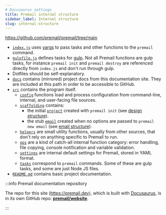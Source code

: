 ```yaml
---
# Docusaurus settings
title: Premail internal structure
sidebar_label: Internal structure
slug: internal-structure
---
```


<https://github.com/premail/premail/tree/main>

- [`index.js`](https://github.com/premail/premail/blob/main/index.js) uses
  [yargs](https://yargs.js.org) to pass tasks and other functions to the
  `premail` command.
- [`gulpfile.js`](https://github.com/premail/premail/blob/main/gulpfile.js)
  defines tasks for [gulp](https://gulpjs.com/). Not all Premail functions are
  gulp tasks, for instance `premail init` and `premail destroy` are referenced
  directly from `index.js` and don't run through gulp.
- Dotfiles should be self-explanatory.
- [`docs`](https://github.com/premail/premail/tree/main/docs) contains
  (mirrored) project docs from this documentation site. They are included at
  this path in order to be accessible to GitHub.
- [`src`](https://github.com/premail/premail/blob/main/src) contains the program
  itself.
  - [`config`](https://github.com/premail/premail/blob/main/src/config)
    functions load and process configuration from command-line, internal, and
    user-facing file sources.
  - [`scaffolding`](https://github.com/premail/premail/blob/main/src/scaffolding)
    contains:
    - the initial
      [`project`](https://github.com/premail/premail/tree/main/src/scaffolding/project)
      created with `premail init` (see
      [design structure](/docs/overview/usage/explore-design-structure/)).
    - the stub
      [`email`](https://github.com/premail/premail/tree/main/src/scaffolding/email)
      created when no options are passed to `premail new email` (see
      [email structure](http://localhost:3000/docs/overview/usage/explore-email-structure)).
  - [`helpers`](https://github.com/premail/premail/blob/main/src/helpers) are
    small utility functions, usually from other sources, that don't rely on
    anything specific to Premail to run.
  - [`ops`](https://github.com/premail/premail/blob/main/src/ops) are a kind of
    catch-all internal function category: error handling, file copying, console
    notification and variable validation.
  - [`settings`](https://github.com/premail/premail/blob/main/src/settings) are
    internal default settings for Premail, stored in YAML format.
  - [`tasks`](https://github.com/premail/premail/blob/main/src/tasks) correspond
    to `premail` commands. Some of these are gulp tasks, and some are just Node
    JS files.
- [`README.md`](https://github.com/premail/premail/blob/main/README.md) contains
  basic project documentation.

:::info Premail documentation repository

The repo for this site (https://premail.dev), which is built with
[Docusaurus](https://docusaurus.io/), is in its own GitHub repo:
**[premail/website](https://github.com/premail/website/)**.

:::
